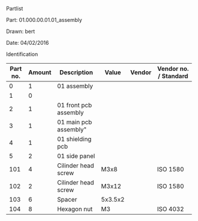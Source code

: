 Partlist

Part: 01.000.00.01.01_assembly

Drawn: bert

Date: 04/02/2016

Identification

| Part no. | Amount | Description | Value | Vendor | Vendor no. / Standard |
|----------|--------|-------------|-------|--------|-----------------------|
| 0 | 1 | 01 assembly | | |
| 1 | 0 | | | |
| 2 | 1 | 01 front pcb assembly | | |
| 3 | 1 | 01 main pcb assembly" | | |
| 4 | 1 | 01 shielding pcb | | |
| 5 | 2 | 01 side panel | | |
| 101 | 4 | Cilinder head screw | M3x8 | | ISO 1580 |
| 102 | 2 | Cilinder head screw | M3x12 | | ISO 1580 |
| 103 | 6 | Spacer | 5x3.5x2 | | |
| 104 | 8 | Hexagon nut | M3 | | ISO 4032 |
